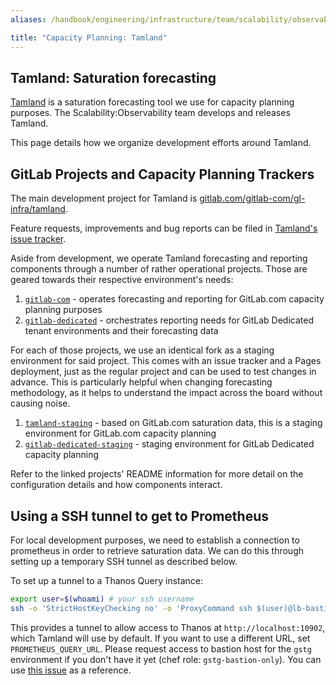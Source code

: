 ```yaml
---
aliases: /handbook/engineering/infrastructure/team/scalability/observability/tamland.html

title: "Capacity Planning: Tamland"
---
```



## Tamland: Saturation forecasting

[Tamland](https://gitlab.com/gitlab-com/gl-infra/tamland) is a saturation forecasting tool we use for capacity planning purposes. The Scalability:Observability team develops and releases Tamland.

This page details how we organize development efforts around Tamland.

## GitLab Projects and Capacity Planning Trackers

The main development project for Tamland is [gitlab.com/gitlab-com/gl-infra/tamland](https://gitlab.com/gitlab-com/gl-infra/tamland).

Feature requests, improvements and bug reports can be filed in [Tamland's issue tracker](https://gitlab.com/gitlab-com/gl-infra/tamland/-/issues).

Aside from development, we operate Tamland forecasting and reporting components through a number of rather operational projects. Those are geared towards their respective environment's needs:

1. [`gitlab-com`](https://gitlab.com/gitlab-com/gl-infra/capacity-planning-trackers/gitlab-com) - operates forecasting and reporting for GitLab.com capacity planning purposes
2. [`gitlab-dedicated`](https://gitlab.com/gitlab-com/gl-infra/capacity-planning-trackers/gitlab-dedicated) - orchestrates reporting needs for GitLab Dedicated tenant environments and their forecasting data

For each of those projects, we use an identical fork as a staging environment for said project.
This comes with an issue tracker and a Pages deployment, just as the regular project and can be used to test changes in advance.
This is particularly helpful when changing forecasting methodology, as it helps to understand the impact across the board without causing noise.

1. [`tamland-staging`](https://gitlab.com/gitlab-com/gl-infra/capacity-planning-trackers/tamland-staging) - based on GitLab.com saturation data, this is a staging environment for GitLab.com capacity planning
1. [`gitlab-dedicated-staging`](https://gitlab.com/gitlab-com/gl-infra/capacity-planning-trackers/gitlab-dedicated-staging) - staging environment for GitLab Dedicated capacity planning

Refer to the linked projects' README information for more detail on the configuration details and how components interact.

## Using a SSH tunnel to get to Prometheus

For local development purposes, we need to establish a connection to prometheus in order to retrieve saturation data.
We can do this through setting up a temporary SSH tunnel as described below.

To set up a tunnel to a Thanos Query instance:

```bash
export user=$(whoami) # your ssh username
ssh -o 'StrictHostKeyChecking no' -o 'ProxyCommand ssh $(user)@lb-bastion.gstg.gitlab.com -W %h:%p' -L 10902:thanos-query-frontend-internal.ops.gke.gitlab.net:9090 $(user)@lb-bastion.gstg.gitlab.com -Nv
```

This provides a tunnel to allow access to Thanos at `http://localhost:10902`, which Tamland will use by default.
If you want to use a different URL, set `PROMETHEUS_QUERY_URL`.
Please request access to bastion host for the `gstg` environment if you don't have it yet (chef role: `gstg-bastion-only`).
You can use [this issue](https://gitlab.com/gitlab-com/team-member-epics/access-requests/-/issues/23268) as a reference.
